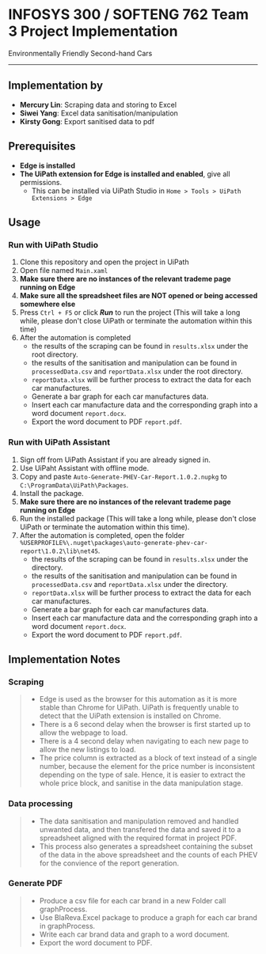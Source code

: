 # INFOSYS 300 / SOFTENG 762 Team 3 Project Implementation

Environmentally Friendly Second-hand Cars

---

## Implementation by

* **Mercury Lin**: Scraping data and storing to Excel
* **Siwei Yang**: Excel data sanitisation/manipulation
* **Kirsty Gong**: Export sanitised data to pdf

## Prerequisites

* **Edge is installed**
* **The UiPath extension for Edge is installed and enabled**, give all permissions.
  * This can be installed via UiPath Studio in `Home > Tools > UiPath Extensions > Edge`

## Usage

### Run with UiPath Studio

1. Clone this repository and open the project in UiPath
2. Open file named `Main.xaml`
3. **Make sure there are no instances of the relevant trademe page running on Edge**
4. **Make sure all the spreadsheet files are NOT opened or being accessed somewhere else**
5. Press `Ctrl + F5` or click **_Run_** to run the project (This will take a long while, please don't close UiPath or terminate the automation within this time)
6. After the automation is completed
    * the results of the scraping can be found in `results.xlsx` under the root directory.
    * the results of the sanitisation and manipulation can be found in `processedData.csv` and `reportData.xlsx` under the root directory.
    * `reportData.xlsx` will be further process to extract the data for each car manufactures.
    * Generate a bar graph for each car manufactures data.
    * Insert each car manufacture data and the corresponding graph into a word document `report.docx`.
    * Export the word document to PDF `report.pdf`.

### Run with UiPath Assistant

1. Sign off from UiPath Assistant if you are already signed in.
2. Use UiPaht Assistant with offline mode.
3. Copy and paste `Auto-Generate-PHEV-Car-Report.1.0.2.nupkg` to `C:\ProgramData\UiPath\Packages`.
4. Install the package.
5. **Make sure there are no instances of the relevant trademe page running on Edge**
6. Run the installed package (This will take a long while, please don't close UiPath or terminate the automation within this time).
7. After the automation is completed, open the folder `%USERPROFILE%\.nuget\packages\auto-generate-phev-car-report\1.0.2\lib\net45`.
    * the results of the scraping can be found in `results.xlsx` under the directory.
    * the results of the sanitisation and manipulation can be found in `processedData.csv` and `reportData.xlsx` under the directory.
    * `reportData.xlsx` will be further process to extract the data for each car manufactures.
    * Generate a bar graph for each car manufactures data.
    * Insert each car manufacture data and the corresponding graph into a word document `report.docx`.
    * Export the word document to PDF `report.pdf`.

## Implementation Notes

### Scraping

> * Edge is used as the browser for this automation as it is more stable than Chrome for UiPath. UiPath is frequently unable to detect that the UiPath extension is installed on Chrome.
> * There is a 6 second delay when the browser is first started up to allow the webpage to load.
> * There is a 4 second delay when navigating to each new page to allow the new listings to load.
> * The price column is extracted as a block of text instead of a single number, because the element for the price number is inconsistent depending on the type of sale. Hence, it is easier to extract the whole price block, and sanitise in the data manipulation stage.

### Data processing

> * The data sanitisation and manipulation removed and handled unwanted data, and then transfered the data and saved it to a spreadsheet aligned with the required format in project PDF.
> * This process also generates a spreadsheet containing the subset of the data in the above spreadsheet and the counts of each PHEV for the convience of the report generation.

### Generate PDF

> * Produce a csv file for each car brand in a new Folder call graphProcess.
> * Use BlaReva.Excel package to produce a graph for each car brand in graphProcess.
> * Write each car brand data and graph to a word document.
> * Export the word document to PDF.
